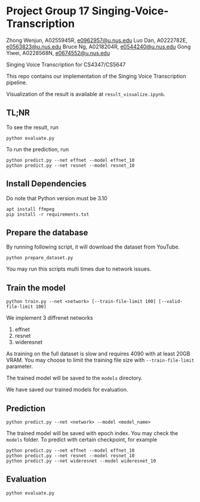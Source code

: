 # Project Group 17 Singing-Voice-Transcription

Zhong Wenjun, A0255945R, e0962957@u.nus.edu
Luo Dan, A0222782E, e0563823@u.nus.edu
Bruce Ng, A0218204R, e0544240@u.nus.edu
Gong Yiwei, A0228568N, e0674552@u.nus.edu

Singing Voice Transcription for CS4347/CS5647

This repo contains our implementation of the Singing Voice Transcription pipeline.

Visualization of the result is available at `result_visualize.ipynb`.

## TL;NR

To see the result, run

```
python evaluate.py
```

To run the prediction, run

```
python predict.py --net effnet --model effnet_10
python predict.py --net resnet --model resnet_10
```

## Install Dependencies

Do note that Python version must be 3.10

```
apt install ffmpeg
pip install -r requirements.txt
```

## Prepare the database

By running following script, it will download the dataset from YouTube.

```
python prepare_dataset.py
```

You may run this scripts multi times due to network issues.

## Train the model

```
python train.py --net <network> [--train-file-limit 100] [--valid-file-limit 100]
```

We implement 3 diffrenet networks

1. effnet
2. resnet
3. wideresnet

As training on the full dataset is slow and requires 4090 with at least 20GB VRAM. You may choose to limit the training file size with `--train-file-limit` parameter.

The trained model will be saved to the `models` directory. 

We have saved our trained models for evaluation.

## Prediction

```
python predict.py --net <network> --model <model_name>
```

The trained model will be saved with epoch index. You may check the `models` folder. To predict with certain checkpoint, for example

```
python predict.py --net effnet --model effnet_10
python predict.py --net resnet --model resnet_10
python predict.py --net wideresnet --model wideresnet_10
```

## Evaluation

```
python evaluate.py
```
